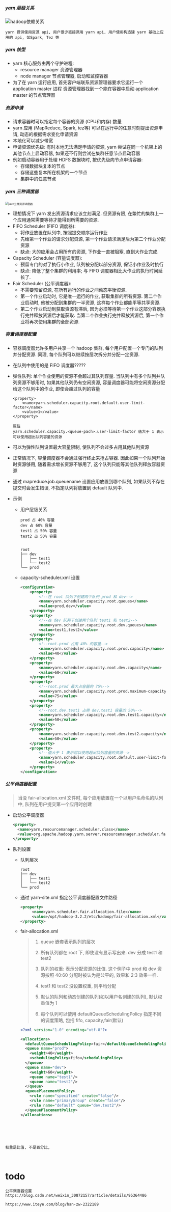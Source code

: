 ##### yarn 层级关系

![hadoop依赖关系](./image/hadoop依赖关系.png)

```
yarn 提供使用资源 api, 用户很少直接调用 yarn api, 用户使用构造建 yarn 基础上应用的 api, 如Spark, Tez 等
```

##### yarn 核型

- yarn 核心服务由两个守护进程:
  - resource manager 资源管理器
  - node manager 节点管理器, 启动和监控容器
- 为了在 yarn 运行应用, 首先客户端联系资源管理器要求它运行一个 application master 进程
  资源管理器找到一个能在容器中启动 application master 的节点管理器

##### 资源申请

- 请求容器时可以指定每个容器的资源 (CPU和内存) 数量
- yarn 应用 (MapReduce, Spark, tez等) 可以在运行中的任意时刻提出资源申请, 动态的根据需求变化申请资源
- 本地化可以减少带宽
- 申请资源优先级: 有时本地无法满足申请的资源, yarn 尝试在同一个机架上的其他节点上启动容器, 如果还不行则尝试在集群任意节点启动容器
- 例如启动容器用于处理 HDFS 数据块时, 按优先级向节点申请容器:
  - 存储数据块复本的节点
  - 存储这些复本所在机架的一个节点
  - 集群中的任意节点

##### yarn 三种调度器

<img src="./image/yarn三种资源调度器.png" alt="yarn三种资源调度器" style="zoom:60%;" />

- 理想情况下 yarn 发出资源请求应该立刻满足. 但资源有限, 在繁忙的集群上一个应用通常需要等待才能得到所需要的资源.
- FIFO Scheduler (FIFO 调度器): 
  - 将作业放置在队列中, 按照提交顺序运行作业
  - 先给第一个作业的请求分配资源, 第一个作业请求满足后为第二个作业分配资源
  - 缺点: 大的应用会占用所有的资源, 下作业一直被阻塞, 直到大作业完成.
- Capacity Scheduler (容量调度器):
  - 预留专门的对了执行小作业, 队列被分配以部分资源, 保证小作业及时执行
  - 缺点: 降低了整个集群的利用率; 与 FIFO 调度器相比大作业的执行时间延长了.
- Fair Scheduler (公平调度器):
  - 不需要预留资源, 在所有运行的作业之间动态平衡资源.
  - 第一个作业启动时, 它是唯一运行的作业, 获取集群的所有资源. 第二个作业启动时, 他被分配到集群的一半资源, 这样每个作业都能平等共享资源.
  - 第二个作业启动到获取资源有滞后, 因为必须等待第一个作业这部分容器执行完并释放资源后才能获取. 当第二个作业执行完并释放资源后, 第一个作业将再次使用集群的全部资源.

##### 容量调度器配置

- 容器调度器允许多用户共享一个 hadoop 集群, 每个用户配置一个专门的队列并分配资源. 同理, 每个队列可以继续按层次拆分并分配一定资源.

- 在队列中使用的是 FIFO 调度器?????

- 弹性队列: 单个作业使用的资源不会超过其队列容量. 当队列中有多个队列并队列资源不够用时, 如果其他队列仍有空闲资源, 容量调度器可能将空闲资源分配给这个队列中的作业, 即使会超过队列的容量

  ```
  <property>
      <name>yarn.scheduler.capacity.root.default.user-limit-factor</name>
      <value>1</value>
  </property>
  
  属性 
  yarn.scheduler.capacity.<queue-pach>.user-limit-factor 值大于 1 表示可以使用超出队列容量的资源
  ```

- 可以为弹性队列设置最大容量限制, 使队列不会过多占用其他队列资源

- 正常情况下, 容量调度器不会通过强行终止来抢占容器. 因此如果一个队列开始时资源够用, 随着需求增长资源不够用了, 这个队列只能等其他队列释放容器资源

- 通过 mapreduce.job.queuename 设置应用放置到哪个队列, 如果队列不存在提交时会发生错误, 不指定队列将放置到 default 队列中.

- 示例

  - 用户层级关系

    ```
    prod 占 40% 容量
    dev 占 60% 容量
    test1 占 50% 容量
    test2 占 50% 容量
    
    
    root
    ├── dev
    │   ├── test1
    │   └── test2
    └── prod
    ```

  - capacity-scheduler.xml 设置

    ```xml
    <configuration>
        <property>
            <!--在 root 队列下创建两个队列 prod 和 dev-->
            <name>yarn.scheduler.capacity.root.queues</name>
            <value>prod,dev</value>
        </property>
        <property>
            <!--在 dev 队列下创建两个队列 test1 和 test2-->
            <name>yarn.scheduler.capacity.root.dev.queues</name>
            <value>test1,test2</value>
        </property>
        <property>
            <!--root.prod 占用 40% 的容量-->
            <name>yarn.scheduler.capacity.root.prod.capacity</name>
            <value>40</value>
        </property>
        <property>
            <name>yarn.scheduler.capacity.root.dev.capacity</name>
            <value>60</value>
        </property>
        <property>
            <!--root.prod 最大占容器的 75%-->
            <name>yarn.scheduler.capacity.root.prod.maximum-capacity</name>
            <value>75</value>
        </property>
        <property>
            <!--root.dev.test1 占用 dev.test1 容量的 50%-->
            <name>yarn.scheduler.capacity.root.dev.test1.capacity</name>
            <value>50</value>
        </property>
        <property>
            <name>yarn.scheduler.capacity.root.dev.test2.capacity</name>
            <value>50</value>
        </property>
        <property>
            <!--值大于 1 表示可以使用超出队列容量的资源-->
            <name>yarn.scheduler.capacity.root.default.user-limit-factor</name>
            <value>1</value>
        </property>
    </configuration>
    ```
    
    

##### 公平调度器配置

>  当没 fair-allocation.xml  文件时, 每个应用放置在一个以用户名命名的队列中, 队列在用户提交第一个应用时创建

- 启动公平调度器

  ```xml
  <property>
  	<name>yarn.resourcemanager.scheduler.class</name>
  	<value>org.apache.hadoop.yarn.server.resourcemanager.scheduler.fair.FairScheduler</value>
  </property>
  ```

- 队列设置

  - 队列层次

    ```
    root
    ├── dev
    │   ├── test1
    │   └── test2
    └── prod
    ```

  - 通过 yarn-site.xml 指定公平调度器配置文件路径

    ```xml
    <property> 
         <name>yarn.scheduler.fair.allocation.file</name> 
         <value>/opt/hadoop-3.2.2/etc/hadoop/fair-allocation.xml</value> 
    </property>  
    ```

  - fair-allocation.xml 

    > 1. queue 嵌套表示队列的层次
    >
    > 2. 所有队列都在 root 下, 即使没有显示写出来. dev 分成 test1 和 test2
    >
    > 3. 队列的权重: 表示分配资源的比值. 这个例子中 prod 和 dev 资源按照 40:60 分配时被认为是公平的, 效果和 2:3 效果一样. 
    > 4. test1 和 test2 没设置权重, 则平均分配
    > 5. 默认的队列和动态创建的队列(如以用户名创建的队列), 默认权重值为 1
    > 6. 每个队列可以使用 defaultQueueSchedulingPolicy 指定不同的调度策略, 包括 fifo, capacity,fair(默认)

    ```xml
    <?xml version="1.0" encoding="utf-8"?>
    
    <allocations> 
      <defaultQueueSchedulingPolicy>fair</defaultQueueSchedulingPolicy>  
      <queue name="prod"> 
        <weight>40</weight>  
        <schedulingPolicy>fifo</schedulingPolicy> 
      </queue>  
      <queue name="dev"> 
        <weight>60</weight>  
        <queue name="test1"/>  
        <queue name="test2"/>
      </queue>  
      <queuePlacementPolicy> 
        <rule name="specified" create="false"/>  
        <rule name="primaryGroup" create="false"/>  
        <rule name="default" queue="dev.test2"/> 
      </queuePlacementPolicy> 
    </allocations>
    ```



```





权重是比值, 不是百分比, 



```



# todo

```
公平调度器设置 https://blog.csdn.net/weixin_30872157/article/details/95364486

https://www.iteye.com/blog/han-zw-2322189
```

